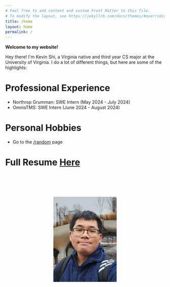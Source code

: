 ```yaml
---
# Feel free to add content and custom Front Matter to this file.
# To modify the layout, see https://jekyllrb.com/docs/themes/#overriding-theme-defaults
title: /home
layout: home
permalink: /
---
```


**Welcome to my website!**

Hey there! I'm Kevin Shi, a Virginia native and third year CS major at the University of Virginia. I do a lot of different things, but here are some of the highlights:

# Professional Experience
- Northrop Grumman: SWE Intern (May 2024 - July 2024)
- OmnisTMS: SWE Intern (June 2024 - August 2024)

# Personal Hobbies
- Go to the <a href="/random/" class="flashing" rel="noopener noreferrer">/random</a> page
# Full Resume <a href="../assets/Kevin_Shi_resume_np.pdf" target="_blank" rel="noopener noreferrer">Here</a>
# ‎ 

<div style="text-align: center;">
  <img src="../assets/meinnyc1.jpg" alt="Me in NYC" width="200" height="auto">
</div>

